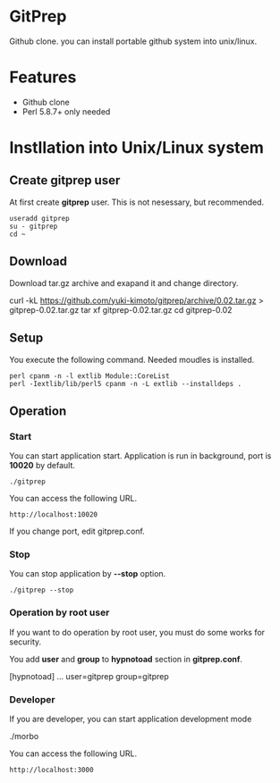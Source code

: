 # GitPrep

Github clone. you can install portable github system into unix/linux.

# Features

* Github clone
* Perl 5.8.7+ only needed

# Instllation into Unix/Linux system

## Create gitprep user

At first create **gitprep** user. This is not nesessary, but recommended.

    useradd gitprep
    su - gitprep
    cd ~

## Download

Download tar.gz archive and exapand it and change directory. 

  curl -kL https://github.com/yuki-kimoto/gitprep/archive/0.02.tar.gz > gitprep-0.02.tar.gz
  tar xf gitprep-0.02.tar.gz
  cd gitprep-0.02

## Setup

You execute the following command. Needed moudles is installed.

    perl cpanm -n -l extlib Module::CoreList
    perl -Iextlib/lib/perl5 cpanm -n -L extlib --installdeps .

## Operation

### Start

You can start application start.
Application is run in background, port is **10020** by default.

    ./gitprep

You can access the following URL.
      
    http://localhost:10020
    
If you change port, edit gitprep.conf.

### Stop

You can stop application by **--stop** option.

    ./gitprep --stop

### Operation by root user

If you want to do operation by root user,
you must do some works for security.

You add **user** and **group** to **hypnotoad** section in **gitprep.conf**.

  [hypnotoad]
  ...
  user=gitprep
  group=gitprep

### Developer

If you are developer, you can start application development mode

  ./morbo

You can access the following URL.
      
    http://localhost:3000
